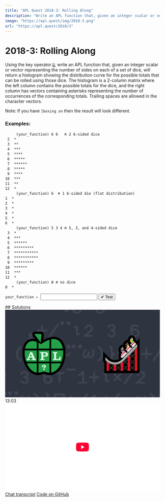 ```yaml
---
title: "APL Quest 2018-3: Rolling Along"
description: "Write an APL function that, given an integer scalar or vector representing the number of sides on each of a set of dice, will return a histogram showing the distribution curve for the possible totals that can be rolled using those dice."
image: "https://apl.quest/img/2018-3.png"
url: "https://apl.quest/2018/3"
---
```


# <span class=s>2018-</span>3: Rolling Along

Using the key operator [`⌸`](http://help.dyalog.com/latest/#Language/Primitive%20Operators/Key.htm), write an APL function that, given an integer scalar or vector representing the number of sides on each of a set of dice, will return a histogram showing the distribution curve for the possible totals that can be rolled using those dice. The histogram is a 2-column matrix where the left column contains the possible totals for the dice, and the right column has vectors containing asterisks representing the number of occurrences of the corresponding totals.  Trailing spaces are allowed in the character vectors.

Note: If you have `]boxing on` then the result will look different.

### Examples:

```APL
     (your_function) 6 6   ⍝ 2 6-sided dice
 2  *     
 3  **      
 4  ***    
 5  ****      
 6  *****   
 7  ****** 
 8  *****   
 9  ****      
10  ***    
11  **
12  *
     (your_function) 6  ⍝ 1 6-sided die (flat distribution)
1  *  
2  *  
3  *  
4  *  
5  *  
6  * 
     (your_function) 5 3 4 ⍝ 5, 3, and 4-sided dice
 3  *            
 4  ***          
 5  ******
 6  *********     
 7  ***********  
 8  ***********  
 9  *********    
10  ******
11  ***          
12  *
     (your_function) ⍬ ⍝ no dice
0  *   
```
<div class="pdiv">
  <code onclick="p_Input.focus()">your_function ← </code><input id="p_Input" autocomplete="off" spellcheck="false" oninput="this.parentElement.querySelector`button`.disabled=false;localStorage.setItem(window.location.pathname,this.value)" onkeypress="subm(event)">
  <button onclick="alert$.next`Testing…`;submitSolution`p`" class="md-button md-button--primary">&#x2714; Test</button>
</div>
<blockquote id="p_Output"></blockquote>
## Solutions
<div onclick="play(this)" title="Video on YouTube" class="yt">
<img alt="Video Thumbnail" src="../../img/2018-3.png">
<time>13:03</time>
<img alt="YouTube" src="../../img/yt-big.png">
</div>
<a href="https://chat.stackexchange.com/transcript/message/62907248#62907248" target="_blank" class="md-button md-button--primary">Chat transcript</a>
<a href="https://github.com/abrudz/apl_quest/tree/main/2018/3.apl" target="_blank" class="md-button md-button--primary right">Code on GitHub</a>

<script>
    testCases={"a":["6 6","5 4 3","?10 10 10","6","10","8 1 1 1","1,?6 6 6"],"b":["?(?5)⍴8","⍬","?(?6)⍴?10","⍬,?10","(?10)⍴1","16⍴2"],"f":"{⍬≡⍵:⍉⍪0(,'*') ⋄ {⍺('*'⍴⍨≢⍵)}⌸⊃(,∘.+)/⍳¨⍵}"}
    p_Input.value=localStorage.getItem(window.location.pathname)
    play=e=>e.outerHTML=`<iframe src="https://www.youtube.com/embed/D6jWkFo00-E?list=PLYKQVqyrAEj9wDIUyLDGtDAFTKY38BUMN&autoplay=1" title="<span class=s>2018-</span>3: Rolling Along (APL Quest 2018-3)" frameborder="0" allow="accelerometer; autoplay; clipboard-write; encrypted-media; gyroscope; picture-in-picture; web-share" referrerpolicy="strict-origin-when-cross-origin" allowfullscreen></iframe>`
</script>
